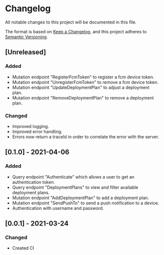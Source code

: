 # Changelog
All notable changes to this project will be documented in this file.

The format is based on [Keep a Changelog](https://keepachangelog.com/en/1.0.0/),
and this project adheres to [Semantic Versioning](https://semver.org/spec/v2.0.0.html).

## [Unreleased]
### Added
- Mutation endpoint "RegisterFcmToken" to register a fcm device token.
- Mutation endpoint "UnregisterFcmToken" to remove a fcm device token.
- Mutation endpoint "UpdateDeploymentPlan" to adjust a deployment plan.
- Mutation endpoint "RemoveDeploymentPlan" to remove a deployment plan.

### Changed
- Improved logging.
- Improved error handling.
- Errors now return a traceId in order to correlate the error with the server.

## [0.1.0] - 2021-04-06
### Added
- Query endpoint "Authenticate" which allows a user to get an authentication token.
- Query endpoint "DeploymentPlans" to view and filter available deployment plans.
- Mutation endpoint "AddDeploymentPlan" to add a deployment plan.
- Mutation endpoint "SendPushTo" to send a push notification to a device.
- Authentication with username and password.

## [0.0.1] - 2021-03-24
### Changed
- Created CI
